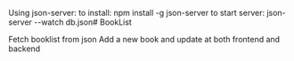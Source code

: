 Using json-server:
to install:
    npm install -g json-server
to start server:
  json-server --watch db.json# BookList


Fetch booklist from json
Add a new book and update at both frontend and backend
